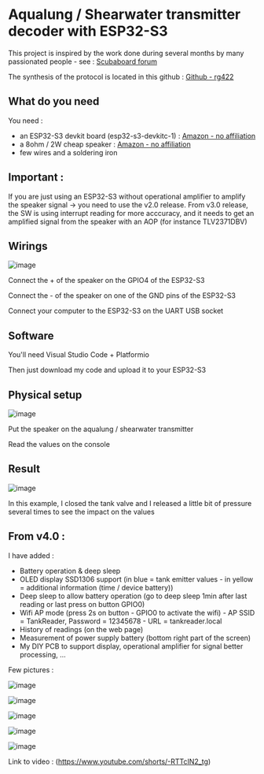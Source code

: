 # Aqualung / Shearwater transmitter decoder with ESP32-S3
This project is inspired by the work done during several months by many passionated people - see : [Scubaboard forum](https://scubaboard.com/community/threads/reading-wireless-air-transmitter-using-arduino.601083/)

The synthesis of the protocol is located in this github : [Github - rg422](https://github.com/rg422/PPS-MH8A-Transmitter)

## What do you need
You need :
- an ESP32-S3 devkit board (esp32-s3-devkitc-1) : [Amazon - no affiliation](https://www.amazon.fr/sspa/click?ie=UTF8&spc=MTo0NjY3MzU2MjYyNDY4NzU3OjE3NDg4MDA0NzU6c3BfYXRmOjMwMDEyMzA1MTM4NzIzMjo6MDo6&url=%2FESP32-S3-DevKitC-1-d%25C3%25A9veloppement-RUIZHI-ESP32-S3-WROOM-1-N16R8-Compatible%2Fdp%2FB0CPY56822%2Fref%3Dsr_1_1_sspa%3F__mk_fr_FR%3D%25C3%2585M%25C3%2585%25C5%25BD%25C3%2595%25C3%2591%26crid%3D2RLZNUFKS4N21%26dib%3DeyJ2IjoiMSJ9.YbOPs5gGHpnKMpsODreQ9JX5HxYccIQ8MpKxOvNwiV88Q9XB7p4uV82D3jJ8gEuhMm8nBnOhAmM_MM0B8MZneQepHkhB0fMz_srhLt7Ld7M5L-DpW6DEaPSTnS1C54wOEC9actJpDo4N_sKzRVzlKNieIkAGpKtShFJTFXYxEJrAoB0dZqkXWUSw60J0od2ARF_0LZCHDY_blImdHTzNP9FiL-Bh3iIDUBB3dO89iNIlXK3K8Jri54VTHarlghNNqPZYbHL5oNtUGYSDwZNd_Ax8pywbY6qjkU6Bc1EhFr4.HeSgEcWuVNLpo9pQNJ1JdSDwmvVu-mvt7z6sSouZVMQ%26dib_tag%3Dse%26keywords%3Desp32-s3-devkitc-1%26qid%3D1748800475%26s%3Delectronics%26sprefix%3Desp32-s3-devkitc-1%252Celectronics%252C69%26sr%3D1-1-spons%26sp_csd%3Dd2lkZ2V0TmFtZT1zcF9hdGY%26psc%3D1)
- a 8ohm / 2W cheap speaker : [Amazon - no affiliation](https://www.amazon.fr/dp/B00O9YGQ42?ref=ppx_yo2ov_dt_b_fed_asin_title)
- few wires and a soldering iron

## Important :
If you are just using an ESP32-S3 without operational amplifier to amplify the speaker signal -> you need to use the v2.0 release.
From v3.0 release, the SW is using interrupt reading for more acccuracy, and it needs to get an amplified signal from the speaker with an AOP (for instance TLV2371DBV)

## Wirings
![image](https://github.com/user-attachments/assets/dbb9efec-de91-46df-9ee4-e331d59c5bc5)

Connect the + of the speaker on the GPIO4 of the ESP32-S3

Connect the - of the speaker on one of the GND pins of the ESP32-S3

Connect your computer to the ESP32-S3 on the UART USB socket

## Software
You'll need Visual Studio Code + Platformio

Then just download my code and upload it to your ESP32-S3

## Physical setup

![image](https://github.com/user-attachments/assets/66615d05-e8f4-48cf-8a8e-36d89d0bf244)

Put the speaker on the aqualung / shearwater transmitter

Read the values on the console

## Result

![image](https://github.com/user-attachments/assets/74292ec7-edca-479f-89b8-f87916f0eca0)

In this example, I closed the tank valve and I released a little bit of pressure several times to see the impact on the values

## From v4.0 :

I have added :
- Battery operation & deep sleep
- OLED display SSD1306 support (in blue = tank emitter values - in yellow = additional information (time / device battery))
- Deep sleep to allow battery operation (go to deep sleep 1min after last reading or last press on button GPIO0)
- Wifi AP mode (press 2s on button - GPIO0 to activate the wifi) - AP SSID = TankReader, Password = 12345678 - URL = tankreader.local
- History of readings (on the web page)
- Measurement of power supply battery (bottom right part of the screen)
- My DIY PCB to support display, operational amplifier for signal better processing, ...


Few pictures :

![image](https://github.com/user-attachments/assets/de334248-becf-435d-b34b-929306a8a545)

![image](https://github.com/user-attachments/assets/cff783b0-ddd5-403d-9f21-708ec120162d)

![image](https://github.com/user-attachments/assets/0be06a5f-354d-409e-9563-4a95473a7ffb)

![image](https://github.com/user-attachments/assets/7f6f1839-43d2-46a5-a604-ba0bb8229281)


![image](https://github.com/user-attachments/assets/2809d4b1-7c13-4d2e-a771-2370b87ccca0)

Link to video : (https://www.youtube.com/shorts/-RTTcIN2_tg)
